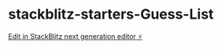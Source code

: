 # stackblitz-starters-Guess-List

[Edit in StackBlitz next generation editor ⚡️](https://stackblitz.com/~/github.com/GJWILL02/stackblitz-starters-Guess-List)